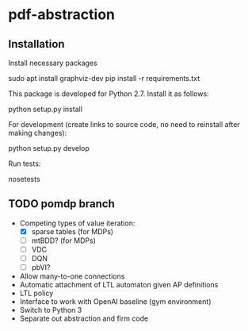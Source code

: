 # pdf-abstraction

## Installation

Install necessary packages

  sudo apt install graphviz-dev 
  pip install -r requirements.txt

This package is developed for Python 2.7. Install it as follows:

  python setup.py install

For development (create links to source code, no need to reinstall after making changes):

  python setup.py develop

Run tests:

  nosetests

## TODO pomdp branch

 - Competing types of value iteration: 
    * [x] sparse tables (for MDPs)
    * [ ] mtBDD? (for MDPs)
    * [ ] VDC
    * [ ] DQN
    * [ ] pbVI?
 - Allow many-to-one connections
 - Automatic attachment of LTL automaton given AP definitions
 - LTL policy
 - Interface to work with OpenAI baseline (gym environment)
 - Switch to Python 3
 - Separate out abstraction and firm code 


